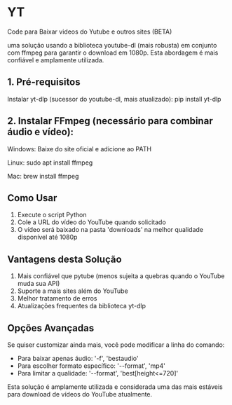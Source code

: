 # YT
Code para Baixar videos do Yutube e outros sites (BETA)


uma solução usando a biblioteca youtube-dl (mais robusta) em conjunto com ffmpeg para garantir o download em 1080p. Esta abordagem é mais confiável e amplamente utilizada.

## 1. Pré-requisitos
Instalar yt-dlp (sucessor do youtube-dl, mais atualizado):
pip install yt-dlp

## 2. Instalar FFmpeg (necessário para combinar áudio e vídeo):

Windows: Baixe do site oficial e adicione ao PATH

Linux: sudo apt install ffmpeg

Mac: brew install ffmpeg

## Como Usar
1. Execute o script Python
2. Cole a URL do vídeo do YouTube quando solicitado
3. O vídeo será baixado na pasta 'downloads' na melhor qualidade disponível até 1080p

## Vantagens desta Solução
1. Mais confiável que pytube (menos sujeita a quebras quando o YouTube muda sua API)
2. Suporte a mais sites além do YouTube
3. Melhor tratamento de erros
4. Atualizações frequentes da biblioteca yt-dlp

## Opções Avançadas
Se quiser customizar ainda mais, você pode modificar a linha do comando:

* Para baixar apenas áudio: '-f', 'bestaudio'
* Para escolher formato específico: '--format', 'mp4'
* Para limitar a qualidade: '--format', 'best[height<=720]'

Esta solução é amplamente utilizada e considerada uma das mais estáveis para download de vídeos do YouTube atualmente.
